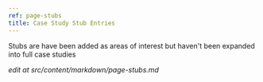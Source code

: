 ```yaml
---
ref: page-stubs
title: Case Study Stub Entries
---
```


Stubs are have been added as areas of interest but haven't been expanded into full case studies

_edit at src/content/markdown/page-stubs.md_
